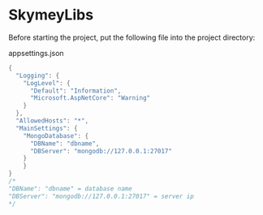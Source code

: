 # SkymeyLibs

Before starting the project, put the following file into the project directory:

appsettings.json
```csharp
{
  "Logging": {
    "LogLevel": {
      "Default": "Information",
      "Microsoft.AspNetCore": "Warning"
    }
  },
  "AllowedHosts": "*",
  "MainSettings": {
    "MongoDatabase": {
      "DBName": "dbname",
      "DBServer": "mongodb://127.0.0.1:27017"
    }
    }
}
/*
"DBName": "dbname" = database name
"DBServer": "mongodb://127.0.0.1:27017" = server ip
*/
```
